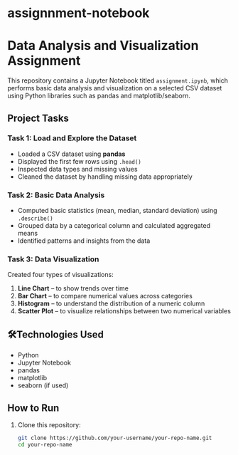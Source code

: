 # assignnment-notebook

# Data Analysis and Visualization Assignment

This repository contains a Jupyter Notebook titled `assignment.ipynb`, which performs basic data analysis and visualization on a selected CSV dataset using Python libraries such as pandas and matplotlib/seaborn.

##  Project Tasks

###  Task 1: Load and Explore the Dataset
- Loaded a CSV dataset using **pandas**
- Displayed the first few rows using `.head()`
- Inspected data types and missing values
- Cleaned the dataset by handling missing data appropriately

###  Task 2: Basic Data Analysis
- Computed basic statistics (mean, median, standard deviation) using `.describe()`
- Grouped data by a categorical column and calculated aggregated means
- Identified patterns and insights from the data

### Task 3: Data Visualization
Created four types of visualizations:
1. **Line Chart** – to show trends over time
2. **Bar Chart** – to compare numerical values across categories
3. **Histogram** – to understand the distribution of a numeric column
4. **Scatter Plot** – to visualize relationships between two numerical variables

## 🛠Technologies Used
- Python
- Jupyter Notebook
- pandas
- matplotlib
- seaborn (if used)

##  How to Run

1. Clone this repository:
   ```bash
   git clone https://github.com/your-username/your-repo-name.git
   cd your-repo-name
